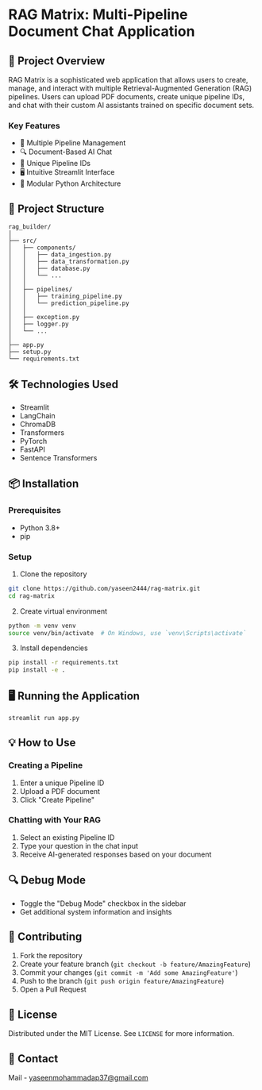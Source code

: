 # RAG Matrix: Multi-Pipeline Document Chat Application

## 🤖 Project Overview

RAG Matrix is a sophisticated web application that allows users to create, manage, and interact with multiple Retrieval-Augmented Generation (RAG) pipelines. Users can upload PDF documents, create unique pipeline IDs, and chat with their custom AI assistants trained on specific document sets.

### Key Features
- 📄 Multiple Pipeline Management
- 🔍 Document-Based AI Chat
- 🔐 Unique Pipeline IDs
- 🖥️ Intuitive Streamlit Interface
- 🐍 Modular Python Architecture

## 🚀 Project Structure

```
rag_builder/
│
├── src/
│   ├── components/
│   │   ├── data_ingestion.py
│   │   ├── data_transformation.py
│   │   ├── database.py
│   │   └── ...
│   │
│   ├── pipelines/
│   │   ├── training_pipeline.py
│   │   └── prediction_pipeline.py
│   │
│   ├── exception.py
│   ├── logger.py
│   └── ...
│
├── app.py
├── setup.py
└── requirements.txt
```

## 🛠️ Technologies Used
- Streamlit
- LangChain
- ChromaDB
- Transformers
- PyTorch
- FastAPI
- Sentence Transformers

## 📦 Installation

### Prerequisites
- Python 3.8+
- pip

### Setup
1. Clone the repository
```bash
git clone https://github.com/yaseen2444/rag-matrix.git
cd rag-matrix
```

2. Create virtual environment
```bash
python -m venv venv
source venv/bin/activate  # On Windows, use `venv\Scripts\activate`
```

3. Install dependencies
```bash
pip install -r requirements.txt
pip install -e .
```

## 🖥️ Running the Application
```bash
streamlit run app.py
```

## 💡 How to Use

### Creating a Pipeline
1. Enter a unique Pipeline ID
2. Upload a PDF document
3. Click "Create Pipeline"

### Chatting with Your RAG
1. Select an existing Pipeline ID
2. Type your question in the chat input
3. Receive AI-generated responses based on your document

## 🔍 Debug Mode
- Toggle the "Debug Mode" checkbox in the sidebar
- Get additional system information and insights

## 🤝 Contributing
1. Fork the repository
2. Create your feature branch (`git checkout -b feature/AmazingFeature`)
3. Commit your changes (`git commit -m 'Add some AmazingFeature'`)
4. Push to the branch (`git push origin feature/AmazingFeature`)
5. Open a Pull Request

## 📄 License
Distributed under the MIT License. See `LICENSE` for more information.

## 📧 Contact
Mail - yaseenmohammadap37@gmail.com

